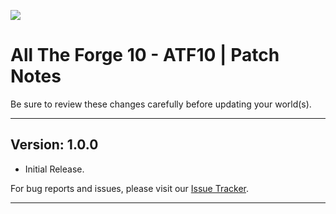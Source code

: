 [![](https://www.bisecthosting.com/images/CF/All_the_Forge_10/BH_ATF10_promo.webp)](https://bisecthosting.com/AMPZ)


# All The Forge 10 - ATF10 | Patch Notes

Be sure to review these changes carefully before updating your world(s).

---

## Version: 1.0.0

+ Initial Release.

For bug reports and issues, please visit our [Issue Tracker](https://github.com/AMPZNetwork/All-The-Forge-10).

---

